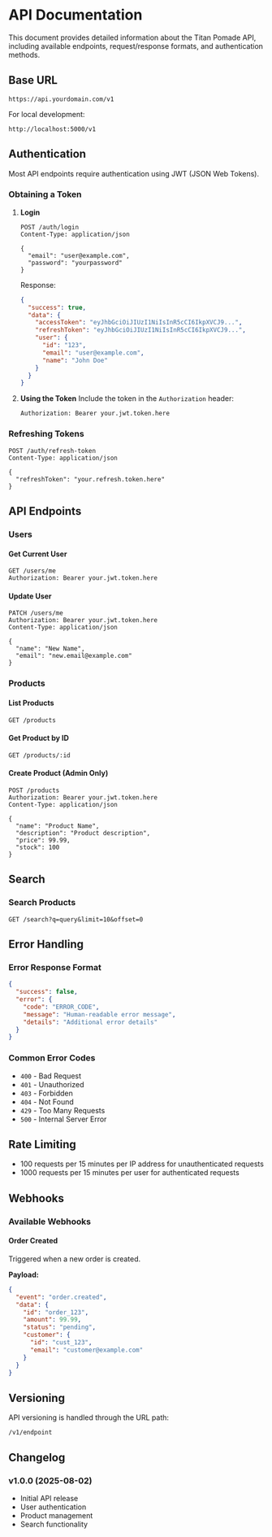 # API Documentation

This document provides detailed information about the Titan Pomade API, including available endpoints, request/response formats, and authentication methods.

## Base URL

```
https://api.yourdomain.com/v1
```

For local development:

```
http://localhost:5000/v1
```

## Authentication

Most API endpoints require authentication using JWT (JSON Web Tokens).

### Obtaining a Token

1. **Login**

   ```http
   POST /auth/login
   Content-Type: application/json

   {
     "email": "user@example.com",
     "password": "yourpassword"
   }
   ```

   Response:

   ```json
   {
     "success": true,
     "data": {
       "accessToken": "eyJhbGciOiJIUzI1NiIsInR5cCI6IkpXVCJ9...",
       "refreshToken": "eyJhbGciOiJIUzI1NiIsInR5cCI6IkpXVCJ9...",
       "user": {
         "id": "123",
         "email": "user@example.com",
         "name": "John Doe"
       }
     }
   }
   ```

2. **Using the Token**
   Include the token in the `Authorization` header:
   ```
   Authorization: Bearer your.jwt.token.here
   ```

### Refreshing Tokens

```http
POST /auth/refresh-token
Content-Type: application/json

{
  "refreshToken": "your.refresh.token.here"
}
```

## API Endpoints

### Users

#### Get Current User

```http
GET /users/me
Authorization: Bearer your.jwt.token.here
```

#### Update User

```http
PATCH /users/me
Authorization: Bearer your.jwt.token.here
Content-Type: application/json

{
  "name": "New Name",
  "email": "new.email@example.com"
}
```

### Products

#### List Products

```http
GET /products
```

#### Get Product by ID

```http
GET /products/:id
```

#### Create Product (Admin Only)

```http
POST /products
Authorization: Bearer your.jwt.token.here
Content-Type: application/json

{
  "name": "Product Name",
  "description": "Product description",
  "price": 99.99,
  "stock": 100
}
```

## Search

### Search Products

```http
GET /search?q=query&limit=10&offset=0
```

## Error Handling

### Error Response Format

```json
{
  "success": false,
  "error": {
    "code": "ERROR_CODE",
    "message": "Human-readable error message",
    "details": "Additional error details"
  }
}
```

### Common Error Codes

- `400` - Bad Request
- `401` - Unauthorized
- `403` - Forbidden
- `404` - Not Found
- `429` - Too Many Requests
- `500` - Internal Server Error

## Rate Limiting

- 100 requests per 15 minutes per IP address for unauthenticated requests
- 1000 requests per 15 minutes per user for authenticated requests

## Webhooks

### Available Webhooks

#### Order Created

Triggered when a new order is created.

**Payload:**

```json
{
  "event": "order.created",
  "data": {
    "id": "order_123",
    "amount": 99.99,
    "status": "pending",
    "customer": {
      "id": "cust_123",
      "email": "customer@example.com"
    }
  }
}
```

## Versioning

API versioning is handled through the URL path:

```
/v1/endpoint
```

## Changelog

### v1.0.0 (2025-08-02)

- Initial API release
- User authentication
- Product management
- Search functionality
